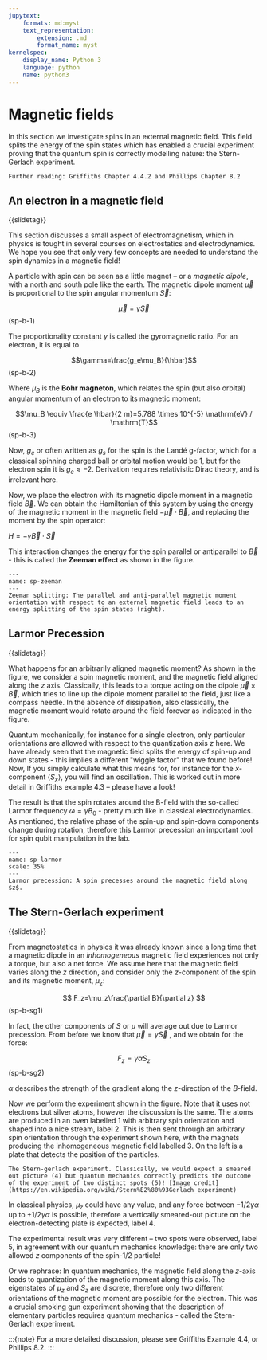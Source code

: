```yaml
---
jupytext:
    formats: md:myst
    text_representation:
        extension: .md
        format_name: myst
kernelspec:
    display_name: Python 3
    language: python
    name: python3
---
```


# Magnetic fields

<!-- Griffiths 4.4.2(but much better text in Ph8.2 -->
In this section we investigate spins in an external magnetic field. This field splits the energy of the spin states which has enabled a crucial experiment proving that the quantum spin is correctly modelling nature: the Stern-Gerlach experiment.

```{seealso}
Further reading: Griffiths Chapter 4.4.2 and Phillips Chapter 8.2
```


## An electron in a magnetic field

{{slidetag}}

This section discusses a small aspect of electromagnetism, which in physics is tought in several courses on electrostatics and electrodynamics. We hope you see that only very few concepts are needed to understand the spin dynamics in a magnetic field!

A particle with spin can be seen as a little magnet – or a *magnetic dipole*, with a north and south pole like the earth. The magnetic dipole moment $\vec{\mu}$ is proportional to the spin angular momentum $\vec{S}$:

$$\vec{\mu}=\gamma\vec{S}$$(sp-b-1)

The proportionality constant $\gamma$ is called the gyromagnetic ratio. For an electron, it is equal to 

$$\gamma=\frac{g_e\mu_B}{\hbar}$$(sp-b-2)

Where $\mu_B$ is the **Bohr magneton**, which relates the spin (but also orbital) angular momentum of an electron to its magnetic moment:

$$\mu_B \equiv \frac{e \hbar}{2 m}=5.788 \times 10^{-5} \mathrm{eV} / \mathrm{T}$$(sp-b-3)

Now, $g_e$ or often written as $g_s$ for the spin is the Landé g-factor, which for a classical spinning charged ball or orbital motion would be $1$, but for the electron spin it is $g_e\approx-2$. Derivation requires relativistic Dirac theory, and is irrelevant here.

 Now, we place the electron with its magnetic dipole moment in a magnetic field $\vec{B}$. We can obtain the Hamiltonian of this system by using the energy of the magnetic moment in the magnetic field $-\vec{\mu}\cdot\vec{B}$, and replacing the moment by the spin operator:

$H=-\gamma\vec{B}\cdot\vec{S}$

This interaction changes the energy for the spin parallel or antiparallel to $\vec{B}$ - this is called the **Zeeman effect** as shown in the figure. 

```{figure} figures/spin/zeeman.png
---
name: sp-zeeman
---
Zeeman splitting: The parallel and anti-parallel magnetic moment orientation with respect to an external magnetic field leads to an energy splitting of the spin states (right).
```


## Larmor Precession

{{slidetag}}

What happens for an arbitrarily aligned magnetic moment? As shown in the figure, we consider a spin magnetic moment, and the magnetic field aligned along the $z$ axis. Classically, this leads to a torque acting on the dipole $\vec{\mu}\times\vec{B}$, which tries to line up the dipole moment parallel to the field, just like a compass needle. In the absence of dissipation, also classically, the magnetic moment would rotate around the field forever as indicated in the figure.

Quantum mechanically, for instance for a single electron, only particular orientations are allowed with respect to the quantization axis $z$ here. We have already seen that the magnetic field splits the energy of spin-up and down states - this implies a different "wiggle factor" that we found before! Now, If you simply calculate what this means for, for instance for the $x$-component $\langle S_x\rangle$, you will find an oscillation. This is worked out in more detail in Griffiths example 4.3 – please have a look!

The result is that the spin rotates around the B-field with the so-called Larmor frequency $\omega=\gamma B_0$ - pretty much like in classical electrodynamics. As mentioned, the relative phase of the spin-up and spin-down components change during rotation, therefore this Larmor precession an important tool for spin qubit manipulation in the lab.

```{figure} figures/spin/larmor.png
---
name: sp-larmor
scale: 35%
---
Larmor precession: A spin precesses around the magnetic field along $z$.
```

## The Stern-Gerlach experiment

{{slidetag}}
<!-- [Griffiths example 4.4] -->

From magnetostatics in physics it was already known since a long time that a magnetic dipole in an *inhomogeneous* magnetic field experiences not only a torque, but also a net force. We assume here that the magnetic field varies along the $z$ direction, and consider only the $z$-component of the spin and its magnetic moment, $\mu_z$:

$$
F_z=\mu_z\frac{\partial B}{\partial z}
$$(sp-b-sg1)

In fact, the other components of $S$ or $\mu$ will average out due to Larmor precession. From before we know that $\vec{\mu}=\gamma \vec{S}$ , and we obtain for the force:

$$
F_z=\gamma\alpha S_z
$$(sp-b-sg2)

$\alpha$ describes the strength of the gradient along the $z$-direction of the $B$-field.

Now we perform the experiment shown in the figure. Note that it uses not electrons but silver atoms, however the discussion is the same. The atoms are produced in an oven labelled 1 with arbitrary spin orientation and shaped into a nice stream, label 2. This is then sent through an  arbitrary spin orientation through the experiment shown here, with the magnets producing the inhomogeneous magnetic field labelled 3. On the left is a plate that detects the position of the particles. 


```{figure} figures/spin/stern-gerlach.png
The Stern-gerlach experiment. Classically, we would expect a smeared out picture (4) but quantum mechanics correctly predicts the outcome of the experiment of two distinct spots (5)! [Image credit](https://en.wikipedia.org/wiki/Stern%E2%80%93Gerlach_experiment)
``````

In classical physics, $\mu_z$ could have any value, and any force between $-1/2 \gamma\alpha$ up to $+1/2 \gamma\alpha$ is possible, therefore a vertically smeared-out picture on the electron-detecting plate is expected, label 4.

The experimental result was very different – two spots were observed, label 5, in agreement with our quantum mechanics knowledge: there are only two allowed $z$ components of the spin-1/2 particle!

Or we rephrase: In quantum mechanics, the magnetic field along the $z$-axis leads to quantization of the magnetic moment along this axis. The eigenstates of $\mu_z$ and $S_z$ are discrete, therefore only two different orientations of the magnetic moment are possible for the electron. This was a crucial smoking gun experiment showing that the description of elementary particles requires quantum mechanics - called the Stern-Gerlach experiment.

:::{note}
For a more detailed discussion, please see Griffiths Example 4.4, or Phillips 8.2.
:::

